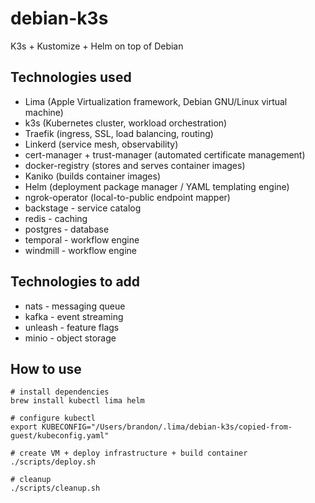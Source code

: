 # debian-k3s

K3s + Kustomize + Helm on top of Debian

## Technologies used

- Lima (Apple Virtualization framework, Debian GNU/Linux virtual machine)
- k3s (Kubernetes cluster, workload orchestration)
- Traefik (ingress, SSL, load balancing, routing)
- Linkerd (service mesh, observability)
- cert-manager + trust-manager (automated certificate management)
- docker-registry (stores and serves container images)
- Kaniko (builds container images)
- Helm (deployment package manager / YAML templating engine)
- ngrok-operator (local-to-public endpoint mapper)
- backstage - service catalog
- redis - caching
- postgres - database
- temporal - workflow engine
- windmill - workflow engine

## Technologies to add

- nats - messaging queue
- kafka - event streaming
- unleash - feature flags
- minio - object storage

## How to use

```shell
# install dependencies
brew install kubectl lima helm

# configure kubectl
export KUBECONFIG="/Users/brandon/.lima/debian-k3s/copied-from-guest/kubeconfig.yaml"

# create VM + deploy infrastructure + build container
./scripts/deploy.sh

# cleanup
./scripts/cleanup.sh
```
